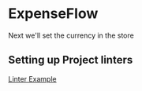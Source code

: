 # ExpenseFlow

Next we'll set the currency in the store

## Setting up Project linters

[Linter Example](https://blog.jarrodwatts.com/nextjs-eslint-prettier-husky)

